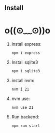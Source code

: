 ## Install

# o((⊙﹏⊙))o

1. install express:
      ```bash
   npm i express

3. Install sqlite3
      ```bash
   npm i sqlite3

4. install nvm:
      ```bash
   nvm i 21

5. nvm use:
   ```bash
   nvm use 21

5. Run backend:
   ```bash
   npm run start